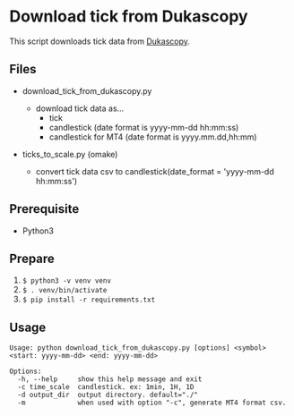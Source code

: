 # Download tick from Dukascopy
This script downloads tick data from [Dukascopy](https://www.dukascopy.com/swiss/english/home/).

## Files
* download_tick_from_dukascopy.py
    * download tick data as...
        * tick
        * candlestick (date format is yyyy-mm-dd hh:mm:ss)
        * candlestick for MT4 (date format is yyyy.mm.dd,hh:mm)


* ticks_to_scale.py (omake)
    * convert tick data csv to candlestick(date_format = 'yyyy-mm-dd hh:mm:ss')


## Prerequisite
* Python3


## Prepare
1. `$ python3 -v venv venv`
1. `$ . venv/bin/activate`
1. `$ pip install -r requirements.txt`


## Usage
```
Usage: python download_tick_from_dukascopy.py [options] <symbol> <start: yyyy-mm-dd> <end: yyyy-mm-dd>

Options:
  -h, --help     show this help message and exit
  -c time_scale  candlestick. ex: 1min, 1H, 1D
  -d output_dir  output directory. default="./"
  -m             when used with option "-c", generate MT4 format csv.
```
